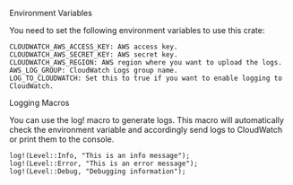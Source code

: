 Environment Variables

You need to set the following environment variables to use this crate:

```
CLOUDWATCH_AWS_ACCESS_KEY: AWS access key.
CLOUDWATCH_AWS_SECRET_KEY: AWS secret key.
CLOUDWATCH_AWS_REGION: AWS region where you want to upload the logs.
AWS_LOG_GROUP: CloudWatch Logs group name.
LOG_TO_CLOUDWATCH: Set this to true if you want to enable logging to CloudWatch.
```

Logging Macros

You can use the log! macro to generate logs. This macro will automatically check the environment variable and accordingly send logs to CloudWatch or print them to the console.
```
log!(Level::Info, "This is an info message");
log!(Level::Error, "This is an error message");
log!(Level::Debug, "Debugging information");
```